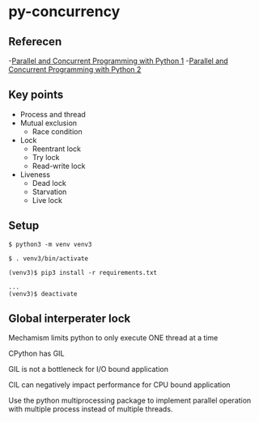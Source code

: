 # py-concurrency


## Referecen
-[Parallel and Concurrent Programming with Python 1](https://www.linkedin.com/learning/parallel-and-concurrent-programming-with-python-1)
-[Parallel and Concurrent Programming with Python 2](https://www.linkedin.com/learning/parallel-and-concurrent-programming-with-python-2)



## Key points
- Process and thread
- Mutual exclusion
  - Race condition
- Lock
  - Reentrant lock
  - Try lock
  - Read-write lock
- Liveness
  - Dead lock
  - Starvation
  - Live lock

## Setup
```
$ python3 -m venv venv3

$ . venv3/bin/activate

(venv3)$ pip3 install -r requirements.txt

...
(venv3)$ deactivate
```


## Global interperater lock
Mechamism limits python to only execute ONE thread at a time

CPython has GIL

GIL is not a bottleneck for I/O bound application

CIL can negatively impact performance for CPU bound application

Use the python multiprocessing package to implement parallel operation with multiple process instead of multiple threads.





